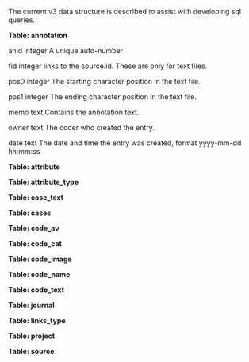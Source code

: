 The current v3 data structure is described to assist with developing sql queries.

**Table: annotation**

anid integer  A unique auto-number

fid integer links to the source.id. These are only for text files.

pos0 integer  The starting character position in the text file.

pos1 integer  The ending character position in the text file.

memo text  Contains the annotation text.

owner text  The coder who created the entry.

date text  The date and time the entry was created, format yyyy-mm-dd hh:mm:ss

**Table: attribute**

**Table: attribute_type**

**Table: case_text**

**Table: cases**

**Table: code_av**

**Table: code_cat**

**Table: code_image**

**Table: code_name**

**Table: code_text**

**Table: journal**

**Table: links_type**

**Table: project**

**Table: source**


